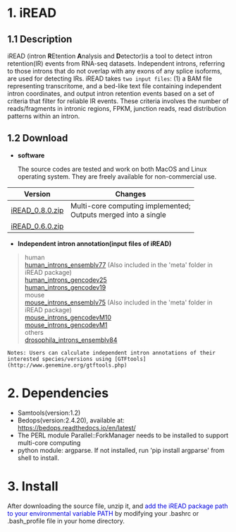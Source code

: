 # 1. iREAD
## 1.1 Description
iREAD (intron **R**Etention **A**nalysis and **D**etector)is a tool to detect intron retention(IR) events from RNA-seq datasets. Independent introns, referring to those introns that do not overlap with any exons of any splice isoforms, are used for detecting IRs. iREAD takes `two input files`: (1) a BAM file representing transcritome, and a bed-like text file containing independent intron coordinates, and output intron retention events based on a set of criteria that filter for reliable IR events. These criteria involves the number of reads/fragments in intronic regions, FPKM, junction reads, read distribution patterns within an intron.

## 1.2 Download

* **software**

    The source codes are tested and work on both MacOS and Linux operating system. They are freely available for non-commercial use.<br>

| **Version** | **Changes** |
| - | - |
| [iREAD_0.8.0.zip](http://www.genemine.org/codes/iREAD_0.8.0.zip) | Multi-core computing implemented; <br>Outputs merged into a single | file.
| [iREAD_0.6.0.zip](http://www.genemine.org/codes/iREAD_0.6.0.zip) |  |

* **Independent intron annotation(input files of iREAD)**

>human
<br>[human_introns_ensemblv77](http://www.genemine.org/introns/intron_annotation_human_ensemblv77.bed) (Also included in the 'meta' folder in iREAD package)<br>
[human_introns_gencodev25](http://www.genemine.org/introns/intron_annotation_human_gencodev25.bed)<br>
[human_introns_gencodev19](http://www.genemine.org/introns/intron_annotation_human_gencodev19.bed)<br>
>mouse
<br>[mouse_introns_ensemblv75](http://www.genemine.org/introns/intron_annotation_mouse_ensemblv75.bed) (Also included in the 'meta' folder in iREAD package)<br>
[mouse_introns_gencodevM10](http://www.genemine.org/introns/intron_annotation_mouse_gencodevM10.bed)<br>
[mouse_introns_gencodevM1](http://www.genemine.org/introns/intron_annotation_mouse_gencodevM1.bed)<br>
>others
<br>[drosophila_introns_ensemblv84](http://www.genemine.org/introns/intron_annotation_drosophila_ensemblv84.bed)<br>

`Notes: Users can calculate independent intron annotations of their interested species/versions using [GTFtools](http://www.genemine.org/gtftools.php)`
<br>

# 2. Dependencies
* Samtools(version:1.2)
* Bedops(version:2.4.20), available at: https://bedops.readthedocs.io/en/latest/
* The PERL module Parallel::ForkManager needs to be installed to support multi-core computing
* python module: argparse. If not installed, run 'pip install argparse' from shell to install.

# 3. Install
After downloading the source file, unzip it, and <font color="#0000dd">add the iREAD package path to your environmental variable PATH</font> by modifying your .bashrc or .bash_profile file in your home directory.
